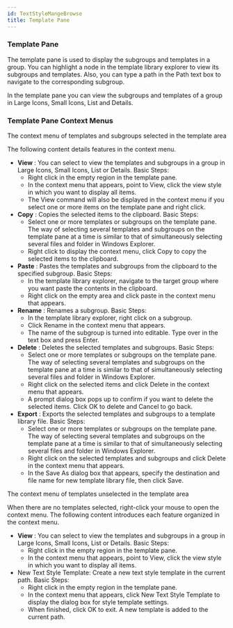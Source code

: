 ```yaml
---
id: TextStyleMangeBrowse
title: Template Pane
---  
```

### Template Pane

The template pane is used to display the subgroups and templates in a group. You can highlight a node in the template library explorer to view its subgroups and templates. Also, you can type a path in the Path text box to navigate to the corresponding subgroup.

In the template pane you can view the subgroups and templates of a group in Large Icons, Small Icons, List and Details.

### Template Pane Context Menus

The context menu of templates and subgroups selected in the template area

The following content details features in the context menu.

  * **View** : You can select to view the templates and subgroups in a group in Large Icons, Small Icons, List or Details. Basic Steps: 
    * Right click in the empty region in the template pane. 
    * In the context menu that appears, point to View, click the view style in which you want to display all items.
    * The View command will also be displayed in the context menu if you select one or more items on the template pane and right click. 
  * **Copy** : Copies the selected items to the clipboard. Basic Steps: 
    * Select one or more templates or subgroups on the template pane. The way of selecting several templates and subgroups on the template pane at a time is similar to that of simultaneously selecting several files and folder in Windows Explorer.
    * Right click to display the context menu, click Copy to copy the selected items to the clipboard.
  * **Paste** : Pastes the templates and subgroups from the clipboard to the specified subgroup. Basic Steps: 
    * In the template library explorer, navigate to the target group where you want paste the contents in the clipboard.
    * Right click on the empty area and click paste in the context menu that appears.
  * **Rename** : Renames a subgroup. Basic Steps: 
    * In the template library explorer, right click on a subgroup.
    * Click Rename in the context menu that appears.
    * The name of the subgroup is turned into editable. Type over in the text box and press Enter.
  * **Delete** : Deletes the selected templates and subgroups. Basic Steps: 
    * Select one or more templates or subgroups on the template pane. The way of selecting several templates and subgroups on the template pane at a time is similar to that of simultaneously selecting several files and folder in Windows Explorer.
    * Right click on the selected items and click Delete in the context menu that appears.
    * A prompt dialog box pops up to confirm if you want to delete the selected items. Click OK to delete and Cancel to go back.
  * **Export** : Exports the selected templates and subgroups to a template library file. Basic Steps: 
    * Select one or more templates or subgroups on the template pane. The way of selecting several templates and subgroups on the template pane at a time is similar to that of simultaneously selecting several files and folder in Windows Explorer.
    * Right click on the selected templates and subgroups and click Delete in the context menu that appears.
    * In the Save As dialog box that appears, specify the destination and file name for new template library file, then click Save.

The context menu of templates unselected in the template area

When there are no templates selected, right-click your mouse to open the context menu. The following content introduces each feature organized in the context menu.

  * **View** : You can select to view the templates and subgroups in a group in Large Icons, Small Icons, List or Details. Basic Steps: 
    * Right click in the empty region in the template pane.
    * In the context menu that appears, point to View, click the view style in which you want to display all items.
  * New Text Style Template: Create a new text style template in the current path. Basic Steps: 
    * Right click in the empty region in the template pane.
    * In the context menu that appears, click New Text Style Template to display the dialog box for style template settings. 
    * When finished, click OK to exit. A new template is added to the current path. 

